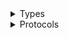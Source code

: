 <details>
<summary>Types</summary>

  - [S3ControlClient](/aws-sdk-swift/reference/0.x/AWSS3Control/S3ControlClient)
  - [S3ControlClient.S3ControlClientConfiguration](/aws-sdk-swift/reference/0.x/AWSS3Control/S3ControlClient.S3ControlClientConfiguration)
  - [S3ControlClientLogHandlerFactory](/aws-sdk-swift/reference/0.x/AWSS3Control/S3ControlClientLogHandlerFactory)
  - [S3ControlClientTypes](/aws-sdk-swift/reference/0.x/AWSS3Control/S3ControlClientTypes)

</details>

<details>
<summary>Protocols</summary>

  - [S3ControlClientProtocol](/aws-sdk-swift/reference/0.x/AWSS3Control/S3ControlClientProtocol)

</details>
